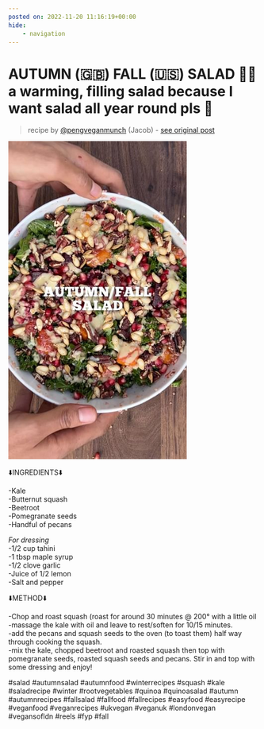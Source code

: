 ```yaml
---
posted on: 2022-11-20 11:16:19+00:00
hide:
    - navigation
---
```


# AUTUMN (🇬🇧) FALL (🇺🇸) SALAD 🥶🥗 a warming, filling salad because I want salad all year round pls 🤝  

> recipe by [@pengveganmunch](https://www.instagram.com/pengveganmunch/) 
(Jacob) - [see original post](https://instagram.com/p/ClLj0TSKbFo)

![](../img/pengveganmunch_20-11-2022_1111.png)

  
⬇️INGREDIENTS⬇️  
  
-Kale  
-Butternut squash  
-Beetroot   
-Pomegranate seeds   
-Handful of pecans   
  
*For dressing*  
-1/2 cup tahini  
-1 tbsp maple syrup   
-1/2 clove garlic   
-Juice of 1/2 lemon   
-Salt and pepper   
  
⬇️METHOD⬇️  
  
-Chop and roast squash (roast for around 30 minutes @ 200° with a little oil  
-massage the kale with oil and leave to rest/soften for 10/15 minutes.  
-add the pecans and squash seeds to the oven (to toast them) half way through cooking the squash.  
-mix the kale, chopped beetroot and roasted squash then top with pomegranate seeds, roasted squash seeds and pecans. Stir in and top with some dressing and enjoy!  
  
\#salad \#autumnsalad \#autumnfood \#winterrecipes \#squash \#kale \#saladrecipe \#winter \#rootvegetables \#quinoa \#quinoasalad \#autumn \#autumnrecipes \#fallsalad \#fallfood \#fallrecipes \#easyfood \#easyrecipe \#veganfood \#veganrecipes \#ukvegan \#veganuk \#londonvegan \#vegansofldn \#reels \#fyp \#fall   